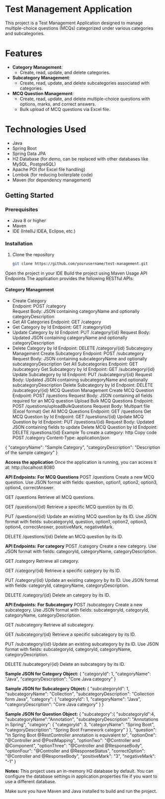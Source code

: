 # Test Management Application

This project is a Test Management Application designed to manage multiple-choice questions (MCQs) categorized under various categories and subcategories.

# Features

- **Category Management**:
  - Create, read, update, and delete categories.
- **Subcategory Management**:
  - Create, read, update, and delete subcategories associated with categories.
- **MCQ Question Management**:
  - Create, read, update, and delete multiple-choice questions with options, marks, and correct answers.
  - Bulk upload of MCQ questions via Excel file.

# Technologies Used

- Java
- Spring Boot
- Spring Data JPA
- H2 Database (for demo, can be replaced with other databases like MySQL, PostgreSQL)
- Apache POI (for Excel file handling)
- Lombok (for reducing boilerplate code)
- Maven (for dependency management)

## Getting Started

### Prerequisites

- Java 8 or higher
- Maven
- IDE (IntelliJ IDEA, Eclipse, etc.)

### Installation

1. Clone the repository
   ```sh
   git clone https://github.com/yourusername/test-management.git
Open the project in your IDE
Build the project using Maven
Usage
API Endpoints
The application provides the following RESTful APIs:

#### Category Management
- Create Category<br>
Endpoint: POST /category<br>
Request Body: JSON containing categoryName and optionally categoryDescription
- Get All Categories
Endpoint: GET /category
- Get Category by Id
Endpoint: GET /category/{id}
- Update Category by Id
Endpoint: PUT /category/{id}
Request Body: Updated JSON containing categoryName and optionally categoryDescription
- Delete Category by Id
Endpoint: DELETE /category/{id}
Subcategory Management
Create Subcategory
Endpoint: POST /subcategory
Request Body: JSON containing subcategoryName and optionally subcategoryDescription
Get All Subcategories
Endpoint: GET /subcategory
Get Subcategory by Id
Endpoint: GET /subcategory/{id}
Update Subcategory by Id
Endpoint: PUT /subcategory/{id}
Request Body: Updated JSON containing subcategoryName and optionally subcategoryDescription
Delete Subcategory by Id
Endpoint: DELETE /subcategory/{id}
MCQ Question Management
Create MCQ Question
Endpoint: POST /questions
Request Body: JSON containing all fields required for an MCQ question
Upload Bulk MCQ Questions
Endpoint: POST /questions/uploadBulkQuestions
Request Body: Multipart file (Excel format)
Get All MCQ Questions
Endpoint: GET /questions
Get MCQ Question by Id
Endpoint: GET /questions/{id}
Update MCQ Question by Id
Endpoint: PUT /questions/{id}
Request Body: Updated JSON containing fields to update
Delete MCQ Question by Id
Endpoint: DELETE /questions/{id}
Example
To create a category:
http
Copy code
POST /category
Content-Type: application/json

{
  "categoryName": "Sample Category",
  "categoryDescription": "Description of the sample category"
}

**Access the application**
Once the application is running, you can access it at:
http://localhost:8080


**API Endpoints:**
**For MCQ Questions**
POST /questions
Create a new MCQ question. Use JSON format with fields: question, option1, option2, option3, option4, correctAnswer.

GET /questions
Retrieve all MCQ questions.

GET /questions/{id}
Retrieve a specific MCQ question by its ID.

PUT /questions/{id}
Update an existing MCQ question by its ID. Use JSON format with fields: subcategoryId, question, option1, option2, option3, option4, correctAnswer, positiveMark, negativeMark.

DELETE /questions/{id}
Delete an MCQ question by its ID.


**API Endpoints:**
**For category**
POST /category
Create a new category. Use JSON format with fields: categoryId, categoryName, categoryDescription.

GET /category
Retrieve all category.

GET /category/{id}
Retrieve a specific category by its ID.

PUT /category/{id}
Update an existing category by its ID. Use JSON format with fields: categoryId, categoryName, categoryDescription.

DELETE /category/{id}
Delete an category by its ID.


**API Endpoints:**
**For Subcategory**
POST /subcategory
Create a new subcategory. Use JSON format with fields: subcategoryId, categoryId, categoryName, categoryDescription.

GET /subcategory
Retrieve all subcategory.

GET /subcategory/{id}
Retrieve a specific subcategory by its ID.

PUT /subcategory/{id}
Update an existing subcategory by its ID. Use JSON format with fields: subcategoryId, categoryId, categoryName, categoryDescription.

DELETE /subcategory/{id}
Delete an subcategory by its ID.


**Sample JSON for Category Object:**
{
    "categoryId": 1,
    "categoryName": "Java",
    "categoryDescription": "Core Java category"
}


**Sample JSON for Subcategory Object:**
{
    "subcategoryId": 1,
    "subcategoryName": "Collection",
    "subcategoryDescription": "Collection form Java",
    "category": {
        "categoryId": 1,
        "categoryName": "Java",
        "categoryDescription": "Core Java category"
    }
}


**Sample JSON for Question Object:**
{
	"subcategory":{
		"subcategoryId":4,
        "subcategoryName":"Annotation",
        "subcategoryDescription": "Annotations in Spring",
        "category": {
            "categoryId": 3,
            "categoryName": "Spring Boot",
            "categoryDescription": "Spring Boot Framework category"
        }
	},
	"question": "In Spring Boot @RestController annotation is equivalent to",
	"optionOne": "@Controller and @PostMapping",
	"optionTwo": "@Controller and @Component",
	"optionThree": "@Controller and @ResponseBody",
	"optionFour": "@Controller and @ResponseStatus",
	"correctOption": "@Controller and @ResponseBody",
	"positiveMark": "3",
	"negativeMark": "-1"
}


**Notes:**
This project uses an in-memory H2 database by default. You can configure the database settings in application.properties file if you want to use a different database.

Make sure you have Maven and Java installed to build and run the project.
